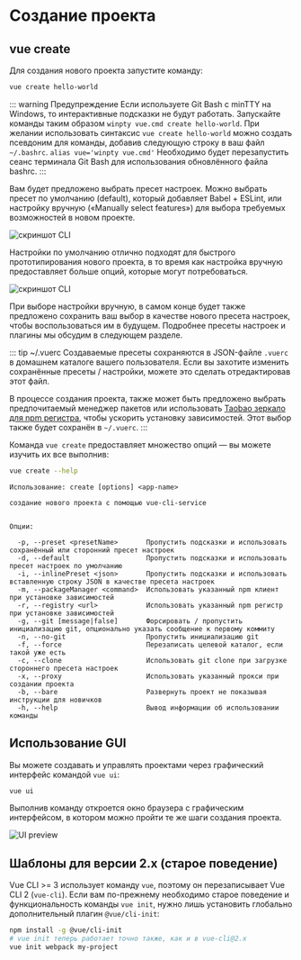 # Создание проекта

## vue create

Для создания нового проекта запустите команду:

``` bash
vue create hello-world
```

::: warning Предупреждение
Если используете Git Bash с minTTY на Windows, то интерактивные подсказки не будут работать. Запускайте команды таким образом `winpty vue.cmd create hello-world`.
При желании использовать синтаксис `vue create hello-world` можно создать псевдоним для команды, добавив следующую строку в ваш файл `~/.bashrc`.
`alias vue='winpty vue.cmd'`
Необходимо будет перезапустить сеанс терминала Git Bash для использования обновлённого файла bashrc.
:::

Вам будет предложено выбрать пресет настроек. Можно выбрать пресет по умолчанию (default), который добавляет Babel + ESLint, или настройку вручную («Manually select features») для выбора требуемых возможностей в новом проекте.

![скриншот CLI](/cli-new-project.png)

Настройки по умолчанию отлично подходят для быстрого прототипирования нового проекта, в то время как настройка вручную предоставляет больше опций, которые могут потребоваться.

![скриншот CLI](/cli-select-features.png)

При выборе настройки вручную, в самом конце будет также предложено сохранить ваш выбор в качестве нового пресета настроек, чтобы воспользоваться им в будущем. Подробнее пресеты настроек и плагины мы обсудим в следующем разделе.

::: tip ~/.vuerc
Создаваемые пресеты сохраняются в JSON-файле `.vuerc` в домашнем каталоге вашего пользователя. Если вы захотите изменить сохранённые пресеты / настройки, можете это сделать отредактировав этот файл.

В процессе создания проекта, также может быть предложено выбрать предпочитаемый менеджер пакетов или использовать [Taobao зеркало для npm регистра](https://npm.taobao.org/), чтобы ускорить установку зависимостей. Этот выбор также будет сохранён в `~/.vuerc`.
:::

Команда `vue create` предоставляет множество опций — вы можете изучить их все выполнив:

``` bash
vue create --help
```

```
Использование: create [options] <app-name>

создание нового проекта с помощью vue-cli-service


Опции:

  -p, --preset <presetName>       Пропустить подсказки и использовать сохранённый или сторонний пресет настроек
  -d, --default                   Пропустить подсказки и использовать пресет настроек по умолчанию
  -i, --inlinePreset <json>       Пропустить подсказки и использовать вставленную строку JSON в качестве пресета настроек
  -m, --packageManager <command>  Использовать указанный npm клиент при установке зависимостей
  -r, --registry <url>            Использовать указанный npm регистр при установке зависимостей
  -g, --git [message|false]       Форсировать / пропустить инициализацию git, опционально указать сообщение к первому коммиту
  -n, --no-git                    Пропустить инициализацию git
  -f, --force                     Перезаписать целевой каталог, если такой уже есть
  -c, --clone                     Использовать git clone при загрузке стороннего пресета настроек
  -x, --proxy                     Использовать указанный прокси при создании проекта
  -b, --bare                      Развернуть проект не показывая инструкции для новичков
  -h, --help                      Вывод информации об использовании команды
```

## Использование GUI

Вы можете создавать и управлять проектами через графический интерфейс командой `vue ui`:

``` bash
vue ui
```

Выполнив команду откроется окно браузера с графическим интерфейсом, в котором можно пройти те же шаги создания проекта.

![UI preview](/ui-new-project.png)

## Шаблоны для версии 2.x (старое поведение)

Vue CLI >= 3 использует команду `vue`, поэтому он перезаписывает Vue CLI 2 (`vue-cli`). Если вам по-прежнему необходимо старое поведение и функциональность команды `vue init`, нужно лишь установить глобально дополнительный плагин `@vue/cli-init`:

``` bash
npm install -g @vue/cli-init
# vue init теперь работает точно также, как и в vue-cli@2.x
vue init webpack my-project
```
